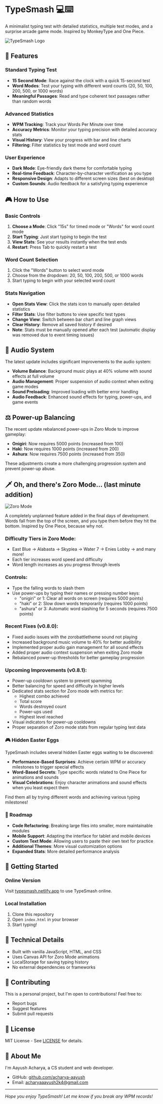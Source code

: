 # TypeSmash 💻⌨️

A minimalist typing test with detailed statistics, multiple test modes, and a surprise arcade game mode. Inspired by MonkeyType and One Piece.

![TypeSmash Logo](assets/mainlogo.png)

## 🚀 Features

### Standard Typing Test
- **15 Second Mode**: Race against the clock with a quick 15-second test
- **Word Modes**: Test your typing with different word counts (20, 50, 100, 200, 500, or 1000 words)
- **Meaningful Passages**: Read and type coherent text passages rather than random words

### Advanced Statistics
- **WPM Tracking**: Track your Words Per Minute over time
- **Accuracy Metrics**: Monitor your typing precision with detailed accuracy stats
- **Visual History**: View your progress with bar and line charts
- **Filtering**: Filter statistics by test mode and word count

### User Experience
- **Dark Mode**: Eye-friendly dark theme for comfortable typing
- **Real-time Feedback**: Character-by-character verification as you type
- **Responsive Design**: Adapts to different screen sizes (best on desktop)
- **Custom Sounds**: Audio feedback for a satisfying typing experience

## 🎮 How to Use

### Basic Controls
1. **Choose a Mode**: Click "15s" for timed mode or "Words" for word count mode
2. **Start Typing**: Just start typing to begin the test
3. **View Stats**: See your results instantly when the test ends
4. **Restart**: Press Tab to quickly restart a test

### Word Count Selection
1. Click the "Words" button to select word mode
2. Choose from the dropdown: 20, 50, 100, 200, 500, or 1000 words
3. Start typing to begin with your selected word count

### Stats Navigation
- **Open Stats View**: Click the stats icon to manually open detailed statistics
- **Filter Stats**: Use filter buttons to view specific test types
- **Change View**: Switch between bar chart and line graph views
- **Clear History**: Remove all saved history if desired
- **Note**: Stats must be manually opened after each test (automatic display was removed due to event timing issues)

## 🎵 Audio System

The latest update includes significant improvements to the audio system:

- **Volume Balance**: Background music plays at 40% volume with sound effects at full volume
- **Audio Management**: Proper suspension of audio context when exiting game modes
- **Sound Preloading**: Improved loading with better error handling
- **Audio Feedback**: Enhanced sound effects for typing, power-ups, and game events

## ⚖️ Power-up Balancing

The recent update rebalanced power-ups in Zoro Mode to improve gameplay:

- **Onigiri**: Now requires 5000 points (increased from 100)
- **Haki**: Now requires 1000 points (increased from 200)
- **Ashura**: Now requires 7500 points (increased from 350)

These adjustments create a more challenging progression system and prevent power-up abuse.

## 🗡️ Oh, and there's Zoro Mode... (last minute addition)

![Zoro Mode](assets/zoromodelogo.png)

A completely unplanned feature added in the final days of development. Words fall from the top of the screen, and you type them before they hit the bottom. Inspired by One Piece, because why not.

### Difficulty Tiers in Zoro Mode:
- East Blue → Alabasta → Skypiea → Water 7 → Enies Lobby → and many more!
- Each tier increases word speed and difficulty
- Word length increases as you progress through levels

### Controls:
- Type the falling words to slash them
- Use power-ups by typing their names or pressing number keys:
  - "onigiri" or 1: Clear all words on screen (requires 5000 points)
  - "haki" or 2: Slow down words temporarily (requires 1000 points)
  - "ashura" or 3: Automatic word slashing for 5 seconds (requires 7500 points)

### Recent Fixes (v0.8.0):
- Fixed audio issues with the zorobattletheme sound not playing
- Increased background music volume to 40% for better audibility
- Implemented proper audio gain management for all sound effects
- Added proper audio context suspension when exiting Zoro mode
- Rebalanced power-up thresholds for better gameplay progression

### Upcoming Improvements (v0.8.1):
- Power-up cooldown system to prevent spamming
- Better balancing for speed and difficulty in higher levels
- Dedicated stats section for Zoro mode with metrics for:
  - Highest combo achieved
  - Total score
  - Words destroyed count
  - Power-ups used
  - Highest level reached
- Visual indicators for power-up cooldowns
- Proper separation of Zoro mode stats from regular typing test data

### 🎮 Hidden Easter Eggs

TypeSmash includes several hidden Easter eggs waiting to be discovered:

- **Performance-Based Surprises**: Achieve certain WPM or accuracy milestones to trigger special effects
- **Word-Based Secrets**: Type specific words related to One Piece for animations and sounds
- **Visual Celebrations**: Enjoy character animations and sound effects when you least expect them

Find them all by trying different words and achieving various typing milestones!

### 🚀 Roadmap

- **Code Refactoring**: Breaking large files into smaller, more maintainable modules
- **Mobile Support**: Adapting the interface for tablet and mobile devices
- **Custom Text Mode**: Allowing users to paste their own text for practice
- **Additional Themes**: More visual customization options
- **Expanded Stats**: More detailed performance analysis

## 🚀 Getting Started

### Online Version
Visit [typesmash.netlify.app](https://typesmash.netlify.app) to use TypeSmash online.

### Local Installation
1. Clone this repository
2. Open `index.html` in your browser
3. Start typing!

## 🔧 Technical Details

- Built with vanilla JavaScript, HTML, and CSS
- Uses Canvas API for Zoro Mode animations
- LocalStorage for saving typing history
- No external dependencies or frameworks

## 🤝 Contributing

This is a personal project, but I'm open to contributions! Feel free to:
- Report bugs
- Suggest features
- Submit pull requests

## 📝 License

MIT License - See [LICENSE](LICENSE) for details.

## 👋 About Me

I'm Aayush Acharya, a CS student and web developer.
- GitHub: [github.com/acharya-aayush](https://github.com/acharya-aayush)
- Email: acharyaaayush2k4@gmail.com

---

*Hope you enjoy TypeSmash! Let me know if you break any WPM records!*